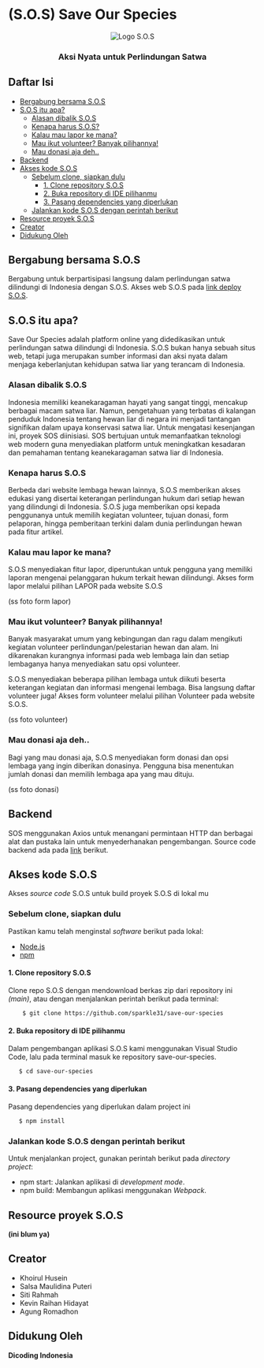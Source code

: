 # (S.O.S) Save Our Species

<p align="center">
  <img src="https://github.com/sparkle31/save-our-species/blob/main/public/logo300x300.png" alt="Logo S.O.S">
</p>

<h3 align="center">Aksi Nyata untuk Perlindungan Satwa</h3>

## Daftar Isi
- [Bergabung bersama S.O.S](#bergabung-bersama-sos)
- [S.O.S itu apa?](#sos-itu-apa)
  - [Alasan dibalik S.O.S](#alasan-dibalik-sos)
  - [Kenapa harus S.O.S?](#kenapa-harus-sos)
  - [Kalau mau lapor ke mana?](#kalau-mau-lapor-ke-mana)
  - [Mau ikut volunteer? Banyak pilihannya!](#mau-ikut-volunteer-banyak-pilihannya)
  - [Mau donasi aja deh..](#mau-donasi-aja-deh)
- [Backend](#backend)
- [Akses kode S.O.S](#akses-kode-sos)
  - [Sebelum clone, siapkan dulu](#sebelum-clone-siapkan-dulu)
    - [1. Clone repository S.O.S](#1-clone-repository-sos)
    - [2. Buka repository di IDE pilihanmu](#2-buka-repository-di-ide-pilihanmu)
    - [3. Pasang dependencies yang diperlukan](#3-pasang-dependencies-yang-diperlukan)
  - [Jalankan kode S.O.S dengan perintah berikut](#jalankan-kode-sos-dengan-perintah-berikut)
- [Resource proyek S.O.S](#resource-proyek-sos)
- [Creator](#creator)
- [Didukung Oleh](#didukung-oleh)

## Bergabung bersama S.O.S
Bergabung untuk berpartisipasi langsung dalam perlindungan satwa dilindungi di Indonesia dengan S.O.S. Akses web S.O.S pada [link deploy S.O.S](#).

## S.O.S itu apa?
Save Our Species adalah platform online yang didedikasikan untuk perlindungan satwa dilindungi di Indonesia. S.O.S bukan hanya sebuah situs web, tetapi juga merupakan sumber informasi dan aksi nyata dalam menjaga keberlanjutan kehidupan satwa liar yang terancam di Indonesia.

### Alasan dibalik S.O.S
Indonesia memiliki keanekaragaman hayati yang sangat tinggi, mencakup berbagai macam satwa liar. Namun, pengetahuan yang terbatas di kalangan penduduk Indonesia tentang hewan liar di negara ini menjadi tantangan signifikan dalam upaya konservasi satwa liar. Untuk mengatasi kesenjangan ini, proyek SOS diinisiasi. SOS bertujuan untuk memanfaatkan teknologi web modern guna menyediakan platform untuk meningkatkan kesadaran dan pemahaman tentang keanekaragaman satwa liar di Indonesia.

### Kenapa harus S.O.S
Berbeda dari website lembaga hewan lainnya, S.O.S memberikan akses edukasi yang disertai keterangan perlindungan hukum dari setiap hewan yang dilindungi di Indonesia. S.O.S juga memberikan opsi kepada penggunanya untuk memilih kegiatan volunteer, tujuan donasi, form pelaporan, hingga pemberitaan terkini dalam dunia perlindungan hewan pada fitur artikel.

### Kalau mau lapor ke mana?
S.O.S menyediakan fitur lapor, diperuntukan untuk pengguna yang memiliki laporan mengenai pelanggaran hukum terkait hewan dilindungi. Akses form lapor melalui pilihan LAPOR pada website S.O.S

(ss foto form lapor)

### Mau ikut volunteer? Banyak pilihannya!
Banyak masyarakat umum yang kebingungan dan ragu dalam mengikuti kegiatan volunteer perlindungan/pelestarian hewan dan alam. Ini dikarenakan kurangnya informasi pada web lembaga lain dan setiap lembaganya hanya menyediakan satu opsi volunteer.

S.O.S menyediakan beberapa pilihan lembaga untuk diikuti beserta keterangan kegiatan dan informasi mengenai lembaga. Bisa langsung daftar volunteer juga! Akses form volunteer melalui pilihan Volunteer pada website S.O.S.

(ss foto volunteer)

### Mau donasi aja deh..
Bagi yang mau donasi aja, S.O.S menyediakan form donasi dan opsi lembaga yang ingin diberikan donasinya. Pengguna bisa menentukan jumlah donasi dan memilih lembaga apa yang mau dituju.

(ss foto donasi)

## Backend
SOS menggunakan Axios untuk menangani permintaan HTTP dan berbagai alat dan pustaka lain untuk menyederhanakan pengembangan. Source code backend ada pada [link](#) berikut.

## Akses kode S.O.S
Akses *source code* S.O.S untuk build proyek S.O.S di lokal mu

### Sebelum clone, siapkan dulu
Pastikan kamu telah menginstal *software* berikut pada lokal:
- [Node.js](https://nodejs.org/)
- [npm](https://www.npmjs.com/)

#### 1. Clone repository S.O.S
Clone repo S.O.S dengan mendownload berkas zip dari repository ini *(main)*, atau dengan menjalankan perintah berikut pada terminal:

```bash
    $ git clone https://github.com/sparkle31/save-our-species
```

#### 2. Buka repository di IDE pilihanmu
Dalam pengembangan aplikasi S.O.S kami menggunakan Visual Studio Code, lalu pada terminal masuk ke repository save-our-species.

```bash
   $ cd save-our-species
```   

#### 3. Pasang dependencies yang diperlukan
Pasang dependencies yang diperlukan dalam project ini

```bash
   $ npm install
```

### Jalankan kode S.O.S dengan perintah berikut
Untuk menjalankan project, gunakan perintah berikut pada *directory project*:
- npm start: Jalankan aplikasi di *development mode*.
- npm build: Membangun aplikasi menggunakan *Webpack*.

## Resource proyek S.O.S
**(ini blum ya)**

## Creator
- Khoirul Husein
- Salsa Maulidina Puteri
- Siti Rahmah
- Kevin Raihan Hidayat
- Agung Romadhon

## Didukung Oleh
**Dicoding Indonesia**

